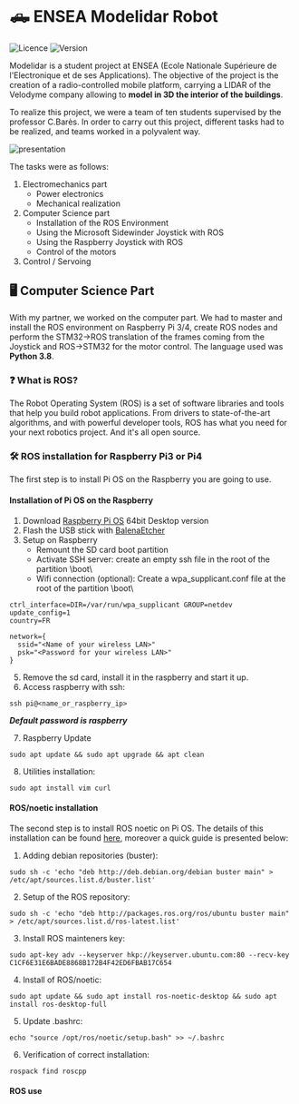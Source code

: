 # :pickup_truck: ENSEA Modelidar Robot

![Licence](https://img.shields.io/github/license/bryanguerineau/modelidar-ensea?style=plastic)
![Version](https://img.shields.io/github/go-mod/go-version/bryanguerineau/modelidar-ensea/main)

Modelidar is a student project at ENSEA (Ecole Nationale Supérieure de l'Electronique et de ses Applications). The objective of the project is the creation of a radio-controlled mobile platform, carrying a LIDAR of the Velodyme company allowing to **model in 3D the interior of the buildings**.

To realize this project, we were a team of ten students supervised by the professor C.Barès. In order to carry out this project, different tasks had to be realized, and teams worked in a polyvalent way.

![presentation](https://user-images.githubusercontent.com/96022647/173254152-1d3c968e-84c0-44fe-88cd-a94229d2f3c5.png)

The tasks were as follows: 
1. Electromechanics part
   - Power electronics
   - Mechanical realization
2. Computer Science part
   - Installation of the ROS Environment
   - Using the Microsoft Sidewinder Joystick with ROS
   - Using the Raspberry Joystick with ROS
   - Control of the motors
3. Control / Servoing

## :desktop_computer: Computer Science Part

With my partner, we worked on the computer part. We had to master and install the ROS environment on Raspberry Pi 3/4, create ROS nodes and perform the STM32->ROS translation of the frames coming from the Joystick and ROS->STM32 for the motor control. The language used was **Python 3.8**.

### :question: What is ROS?

The Robot Operating System (ROS) is a set of software libraries and tools that help you build robot applications. From drivers to state-of-the-art algorithms, and with powerful developer tools, ROS has what you need for your next robotics project. And it's all open source.

### :hammer_and_wrench: ROS installation for Raspberry Pi3 or Pi4

The first step is to install Pi OS on the Raspberry you are going to use.

#### Installation of Pi OS on the Raspberry
1. Download [Raspberry Pi OS](https://www.raspberrypi.com/software/operating-systems/#raspberry-pi-os-64-bit) 64bit Desktop version
2. Flash the USB stick with [BalenaEtcher](https://www.balena.io/etcher/)
3. Setup on Raspberry
   - Remount the SD card boot partition
   - Activate SSH server: create an empty ssh file in the root of the partition \boot\
   - Wifi connection (optional): Create a wpa_supplicant.conf file at the root of the partition \boot\

```
ctrl_interface=DIR=/var/run/wpa_supplicant GROUP=netdev
update_config=1
country=FR

network={
  ssid="<Name of your wireless LAN>"
  psk="<Password for your wireless LAN>"
}
```
5. Remove the sd card, install it in the raspberry and start it up.
6. Access raspberry with ssh:
```
ssh pi@<name_or_raspberry_ip>
```
***Default password is raspberry***

7. Raspberry Update
```
sudo apt update && sudo apt upgrade && apt clean
```
8. Utilities installation:
```
sudo apt install vim curl
```

#### ROS/noetic installation
The second step is to install ROS noetic on Pi OS. The details of this installation can be found [here](http://wiki.ros.org/noetic/Installation/Ubuntu), moreover a quick guide is presented below: 
1. Adding debian repositories (buster):
```
sudo sh -c 'echo "deb http://deb.debian.org/debian buster main" > /etc/apt/sources.list.d/buster.list'
```
2. Setup of the ROS repository:
```
sudo sh -c 'echo "deb http://packages.ros.org/ros/ubuntu buster main" > /etc/apt/sources.list.d/ros-latest.list'
```
3. Install ROS mainteners key:
```
sudo apt-key adv --keyserver hkp://keyserver.ubuntu.com:80 --recv-key C1CF6E31E6BADE8868B172B4F42ED6FBAB17C654
```
4. Install of ROS/noetic:
```
sudo apt update && sudo apt install ros-noetic-desktop && sudo apt install ros-desktop-full
```
5. Update .bashrc:
```
echo "source /opt/ros/noetic/setup.bash" >> ~/.bashrc
```
6. Verification of correct installation:
```
rospack find roscpp
```

#### ROS use


